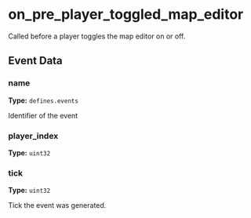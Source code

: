 # on_pre_player_toggled_map_editor

Called before a player toggles the map editor on or off.

## Event Data

### name

**Type:** `defines.events`

Identifier of the event

### player_index

**Type:** `uint32`

### tick

**Type:** `uint32`

Tick the event was generated.

